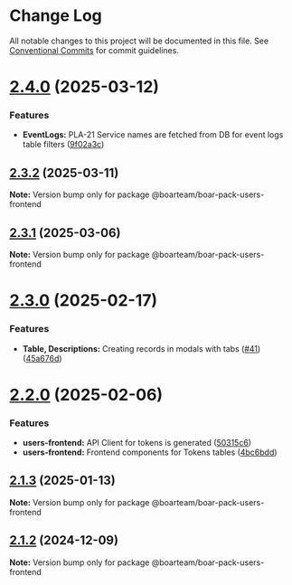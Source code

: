 # Change Log

All notable changes to this project will be documented in this file.
See [Conventional Commits](https://conventionalcommits.org) for commit guidelines.

# [2.4.0](https://github.com/boarteam/boar-pack/compare/@boarteam/boar-pack-users-frontend@2.3.2...@boarteam/boar-pack-users-frontend@2.4.0) (2025-03-12)


### Features

* **EventLogs:** PLA-21 Service names are fetched from DB for event logs table filters ([9f02a3c](https://github.com/boarteam/boar-pack/commit/9f02a3cd934cc1d69e2b25ad45743fc29ba8a731))





## [2.3.2](https://github.com/boarteam/boar-pack/compare/@boarteam/boar-pack-users-frontend@2.3.1...@boarteam/boar-pack-users-frontend@2.3.2) (2025-03-11)

**Note:** Version bump only for package @boarteam/boar-pack-users-frontend





## [2.3.1](https://github.com/boarteam/boar-pack/compare/@boarteam/boar-pack-users-frontend@2.3.0...@boarteam/boar-pack-users-frontend@2.3.1) (2025-03-06)

**Note:** Version bump only for package @boarteam/boar-pack-users-frontend





# [2.3.0](https://github.com/boarteam/boar-pack/compare/@boarteam/boar-pack-users-frontend@2.2.0...@boarteam/boar-pack-users-frontend@2.3.0) (2025-02-17)


### Features

* **Table, Descriptions:** Creating records in modals with tabs ([#41](https://github.com/boarteam/boar-pack/issues/41)) ([45a676d](https://github.com/boarteam/boar-pack/commit/45a676da993df37b9486691f9479c1539aa3234d))





# [2.2.0](https://github.com/boarteam/boar-pack/compare/@boarteam/boar-pack-users-frontend@2.1.3...@boarteam/boar-pack-users-frontend@2.2.0) (2025-02-06)


### Features

* **users-frontend:** API Client for tokens is generated ([50315c6](https://github.com/boarteam/boar-pack/commit/50315c6052519e63adec84742b3b343cbe4f752c))
* **users-frontend:** Frontend components for Tokens tables ([4bc6bdd](https://github.com/boarteam/boar-pack/commit/4bc6bdd612109411d4e2f6511c13d314ab55dd88))





## [2.1.3](https://github.com/boarteam/boar-pack/compare/@boarteam/boar-pack-users-frontend@2.1.2...@boarteam/boar-pack-users-frontend@2.1.3) (2025-01-13)

**Note:** Version bump only for package @boarteam/boar-pack-users-frontend





## [2.1.2](https://github.com/boarteam/boar-pack/compare/@boarteam/boar-pack-users-frontend@2.1.0...@boarteam/boar-pack-users-frontend@2.1.2) (2024-12-09)

**Note:** Version bump only for package @boarteam/boar-pack-users-frontend
